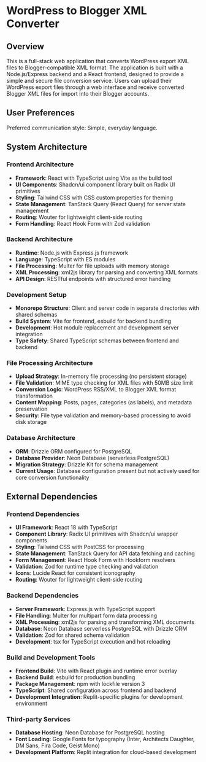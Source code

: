 # WordPress to Blogger XML Converter

## Overview

This is a full-stack web application that converts WordPress export XML files to Blogger-compatible XML format. The application is built with a Node.js/Express backend and a React frontend, designed to provide a simple and secure file conversion service. Users can upload their WordPress export files through a web interface and receive converted Blogger XML files for import into their Blogger accounts.

## User Preferences

Preferred communication style: Simple, everyday language.

## System Architecture

### Frontend Architecture
- **Framework**: React with TypeScript using Vite as the build tool
- **UI Components**: Shadcn/ui component library built on Radix UI primitives
- **Styling**: Tailwind CSS with CSS custom properties for theming
- **State Management**: TanStack Query (React Query) for server state management
- **Routing**: Wouter for lightweight client-side routing
- **Form Handling**: React Hook Form with Zod validation

### Backend Architecture
- **Runtime**: Node.js with Express.js framework
- **Language**: TypeScript with ES modules
- **File Processing**: Multer for file uploads with memory storage
- **XML Processing**: xml2js library for parsing and converting XML formats
- **API Design**: RESTful endpoints with structured error handling

### Development Setup
- **Monorepo Structure**: Client and server code in separate directories with shared schemas
- **Build System**: Vite for frontend, esbuild for backend bundling
- **Development**: Hot module replacement and development server integration
- **Type Safety**: Shared TypeScript schemas between frontend and backend

### File Processing Architecture
- **Upload Strategy**: In-memory file processing (no persistent storage)
- **File Validation**: MIME type checking for XML files with 50MB size limit
- **Conversion Logic**: WordPress RSS/XML to Blogger XML format transformation
- **Content Mapping**: Posts, pages, categories (as labels), and metadata preservation
- **Security**: File type validation and memory-based processing to avoid disk storage

### Database Architecture
- **ORM**: Drizzle ORM configured for PostgreSQL
- **Database Provider**: Neon Database (serverless PostgreSQL)
- **Migration Strategy**: Drizzle Kit for schema management
- **Current Usage**: Database configuration present but not actively used for core conversion functionality

## External Dependencies

### Frontend Dependencies
- **UI Framework**: React 18 with TypeScript
- **Component Library**: Radix UI primitives with Shadcn/ui wrapper components
- **Styling**: Tailwind CSS with PostCSS for processing
- **State Management**: TanStack Query for API data fetching and caching
- **Form Management**: React Hook Form with Hookform resolvers
- **Validation**: Zod for runtime type checking and validation
- **Icons**: Lucide React for consistent iconography
- **Routing**: Wouter for lightweight client-side routing

### Backend Dependencies
- **Server Framework**: Express.js with TypeScript support
- **File Handling**: Multer for multipart form data processing
- **XML Processing**: xml2js for parsing and transforming XML documents
- **Database**: Neon Database serverless PostgreSQL with Drizzle ORM
- **Validation**: Zod for shared schema validation
- **Development**: tsx for TypeScript execution and hot reloading

### Build and Development Tools
- **Frontend Build**: Vite with React plugin and runtime error overlay
- **Backend Build**: esbuild for production bundling
- **Package Management**: npm with lockfile version 3
- **TypeScript**: Shared configuration across frontend and backend
- **Development Integration**: Replit-specific plugins for development environment

### Third-party Services
- **Database Hosting**: Neon Database for PostgreSQL hosting
- **Font Loading**: Google Fonts for typography (Inter, Architects Daughter, DM Sans, Fira Code, Geist Mono)
- **Development Platform**: Replit integration for cloud-based development